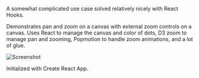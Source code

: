 A somewhat complicated use case solved relatively nicely with React Hooks.

Demonstrates pan and zoom on a canvas with external zoom controls on a canvas. Uses React to manage the canvas and color of dots, D3 zoom to manage pan and zooming, Popmotion to handle zoom animations, and a lot of glue.

![Screenshot](https://github.com/jacobp100/hooks-test/blob/master/example.png?raw=true)

Initialized with Create React App.
